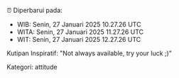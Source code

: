 ⏰ Diperbarui pada:
- WIB: Senin, 27 Januari 2025 10.27.26 UTC
- WITA: Senin, 27 Januari 2025 11.27.26 UTC
- WIT: Senin, 27 Januari 2025 12.27.26 UTC

Kutipan Inspiratif:
"Not always available, try your luck ;)"


Kategori: attitude

